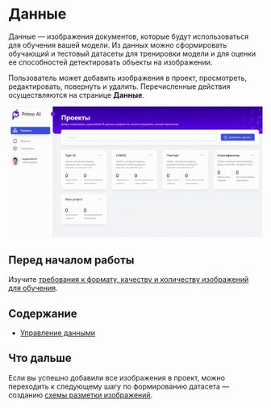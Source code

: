 # Данные

Данные — изображения документов, которые будут использоваться для обучения вашей модели. Из данных можно сформировать обучающий и тестовый датасеты для тренировки модели и для оценки ее способностей детектировать объекты на изображении. 

Пользователь может добавить изображения в проект, просмотреть, редактировать, повернуть и удалить. Перечисленные действия осуществляются на странице **Данные**.

![](<../../../../.gitbook/assets1/primo-ai/user-guide/data-project.gif>)

## Перед началом работы

Изучите [требования к формату, качеству и количеству изображений для обучения](https://docs.primo-rpa.ru/primo-rpa/primo-rpa-ai-server/other/dataset-quality-requirements).


## Содержание

* [Управление данными](https://docs.primo-rpa.ru/primo-rpa/primo-rpa-ai-server/user/data/operations-with-data)

## Что дальше

Если вы успешно добавили все изображения в проект, можно переходить к следующему шагу по формированию датасета — созданию [схемы разметки изображений](https://docs.primo-rpa.ru/primo-rpa/primo-rpa-ai-server/user/schemes).



  

